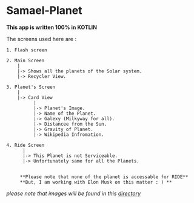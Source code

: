 # Samael-Planet

**This app is written 100% in KOTLIN**

The screens used here are :

    1. Flash screen
    
    2. Main Screen
        |
        |-> Shows all the planets of the Solar system.
        |-> Recycler View.
        
    3. Planet's Screen
        |
        |-> Card View
              |
              |-> Planet's Image.
              |-> Name of the Planet. 
              |-> Galexy (Milkyway for all).
              |-> Distancee from the Sun.
              |-> Gravity of Planet.
              |-> Wikipedia Infromation.
              
    4. Ride Screen
          |
          |-> This Planet is not Serviceable.
          |-> Unfortunately same for all the Planets.
         
         
         **Please note that none of the planet is accessable for RIDE**
         **But, I am working with Elon Musk on this matter : ) **         

_please note that images will be found in this [directory](https://github.com/Auriel3003/Samael-Planet/tree/main/screenshot)_
